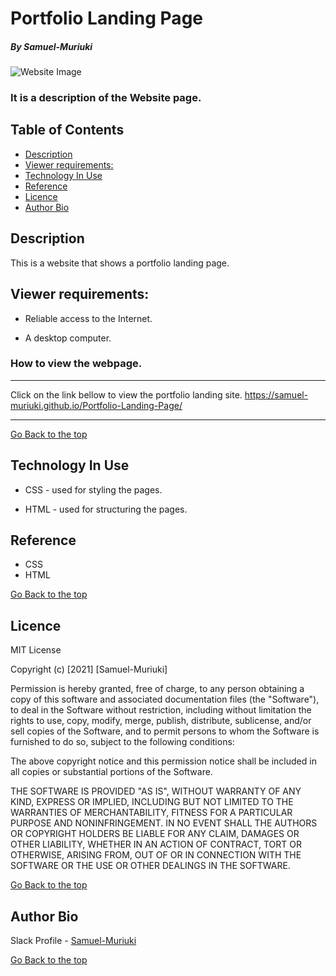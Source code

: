# Portfolio Landing Page

##### By Samuel-Muriuki

![Website Image]()
### It is a description of the Website page.

## Table of Contents

+ [Description](#Description)
+ [Viewer requirements:](#Viewer-requirements)
+ [Technology In Use](#technology-in-use)
+ [Reference](#reference)
+ [Licence](#licence)
+ [Author Bio](#author-bio)

## Description
<p>This is a website that shows a portfolio landing page.</p>

## Viewer requirements:

* Reliable access to the Internet.

* A desktop computer.

### How to view the webpage.
****
Click on the link bellow to view the portfolio landing site.
https://samuel-muriuki.github.io/Portfolio-Landing-Page/
****
[Go Back to the top](#Portfolio-Landing-Page)
## Technology In Use

* CSS - used for styling the pages.

* HTML - used for structuring the pages.

## Reference
* CSS
* HTML

[Go Back to the top](#Portfolio-Landing-Page)

## Licence

MIT License

Copyright (c) [2021] [Samuel-Muriuki]

Permission is hereby granted, free of charge, to any person obtaining a copy
of this software and associated documentation files (the "Software"), to deal
in the Software without restriction, including without limitation the rights
to use, copy, modify, merge, publish, distribute, sublicense, and/or sell
copies of the Software, and to permit persons to whom the Software is
furnished to do so, subject to the following conditions:

The above copyright notice and this permission notice shall be included in all
copies or substantial portions of the Software.

THE SOFTWARE IS PROVIDED "AS IS", WITHOUT WARRANTY OF ANY KIND, EXPRESS OR
IMPLIED, INCLUDING BUT NOT LIMITED TO THE WARRANTIES OF MERCHANTABILITY,
FITNESS FOR A PARTICULAR PURPOSE AND NONINFRINGEMENT. IN NO EVENT SHALL THE
AUTHORS OR COPYRIGHT HOLDERS BE LIABLE FOR ANY CLAIM, DAMAGES OR OTHER
LIABILITY, WHETHER IN AN ACTION OF CONTRACT, TORT OR OTHERWISE, ARISING FROM,
OUT OF OR IN CONNECTION WITH THE SOFTWARE OR THE USE OR OTHER DEALINGS IN THE
SOFTWARE.

[Go Back to the top](#Portfolio-Landing-Page)

## Author Bio

Slack Profile - [Samuel-Muriuki](https://app.slack.com/)

[Go Back to the top](#Portfolio-Landing-Page)
